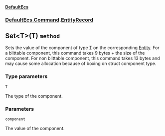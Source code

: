 #### [DefaultEcs](./DefaultEcs.md 'DefaultEcs')
### [DefaultEcs.Command](./DefaultEcs.md#DefaultEcs-Command 'DefaultEcs.Command').[EntityRecord](./DefaultEcs-Command-EntityRecord.md 'DefaultEcs.Command.EntityRecord')
## Set&lt;T&gt;(T) `method`
Sets the value of the component of type [T](#DefaultEcs-Command-EntityRecord-Set-T-(T)-T 'DefaultEcs.Command.EntityRecord.Set&lt;T&gt;(T).T') on the corresponding [Entity](./DefaultEcs-Entity.md 'DefaultEcs.Entity').
For a blittable component, this command takes 9 bytes + the size of the component.
For non blittable component, this command takes 13 bytes and may cause some allocation because of boxing on struct component type.
### Type parameters

<a name='DefaultEcs-Command-EntityRecord-Set-T-(T)-T'></a>
`T`

The type of the component.
### Parameters

<a name='DefaultEcs-Command-EntityRecord-Set-T-(T)-component'></a>
`component`

The value of the component.
